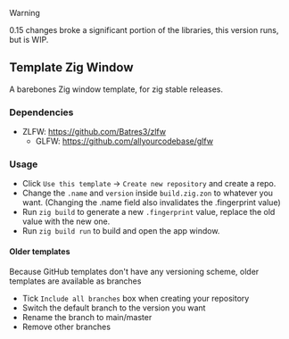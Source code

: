 > [!Warning]
> 0.15 changes broke a significant portion of the libraries, this version runs, but is WIP.

## Template Zig Window
A barebones Zig window template, for zig stable releases.

### Dependencies
- ZLFW: https://github.com/Batres3/zlfw
    - GLFW: https://github.com/allyourcodebase/glfw

### Usage
- Click `Use this template` -> `Create new repository` and create a repo.
- Change the `.name` and `version` inside `build.zig.zon` to whatever you want. (Changing the .name field also invalidates the .fingerprint value)
- Run `zig build` to generate a new `.fingerprint` value, replace the old value with the new one.
- Run `zig build run` to build and open the app window.

#### Older templates
Because GitHub templates don't have any versioning scheme, older templates are available as branches
- Tick `Include all branches` box when creating your repository
- Switch the default branch to the version you want
- Rename the branch to main/master
- Remove other branches
